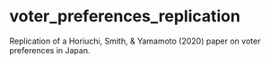 # voter_preferences_replication
Replication of a Horiuchi, Smith, &amp; Yamamoto (2020) paper on voter preferences in Japan.
